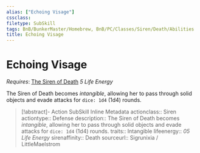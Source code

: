 ```yaml
---
alias: ["Echoing Visage"]
cssclass: 
filetype: SubSkill
tags: BnB/BunkerMaster/Homebrew, BnB/PC/Classes/Siren/Death/Abilities
title: Echoing Visage
---
```


# Echoing Visage
*Requires*: [The Siren of Death](../The-Siren-of-Death.md)
*5 Life Energy*

The Siren of Death becomes *intangible*, allowing her to pass through solid objects and evade attacks for `dice: 1d4` (1d4) rounds.

>[!abstract]- Action SubSkill Inline Metadata
> actionclass:: Siren
> actiontype:: Defense
> description:: The Siren of Death becomes *intangible*, allowing her to pass through solid objects and evade attacks for `dice: 1d4` (1d4) rounds.
> traits:: Intangible
> lifeenergy:: *05 Life Energy*
> sirenaffinity:: Death
> sourceurl:: Sigrunixia / LittleMaelstrom
